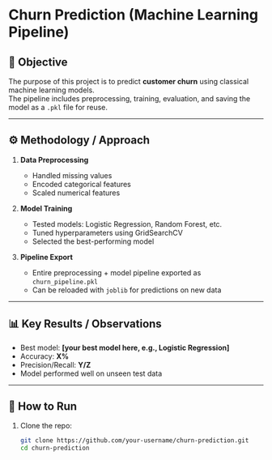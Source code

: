 # Churn Prediction (Machine Learning Pipeline)

## 🎯 Objective
The purpose of this project is to predict **customer churn** using classical machine learning models.  
The pipeline includes preprocessing, training, evaluation, and saving the model as a `.pkl` file for reuse.

---

## ⚙️ Methodology / Approach
1. **Data Preprocessing**
   - Handled missing values
   - Encoded categorical features
   - Scaled numerical features

2. **Model Training**
   - Tested models: Logistic Regression, Random Forest, etc.
   - Tuned hyperparameters using GridSearchCV
   - Selected the best-performing model

3. **Pipeline Export**
   - Entire preprocessing + model pipeline exported as `churn_pipeline.pkl`
   - Can be reloaded with `joblib` for predictions on new data

---

## 📊 Key Results / Observations
- Best model: **[your best model here, e.g., Logistic Regression]**
- Accuracy: **X%**  
- Precision/Recall: **Y/Z**  
- Model performed well on unseen test data  

---

## 🚀 How to Run
1. Clone the repo:
   ```bash
   git clone https://github.com/your-username/churn-prediction.git
   cd churn-prediction
